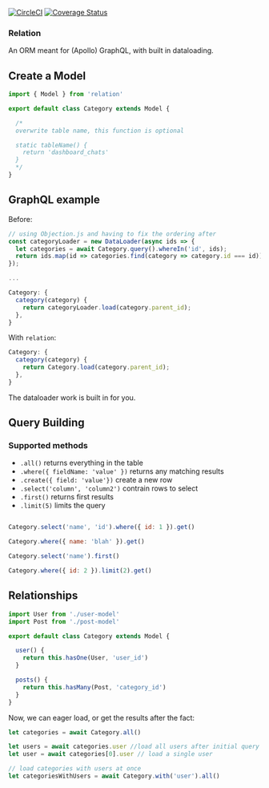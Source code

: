 [![CircleCI](https://circleci.com/gh/navjobs/relation.svg?style=svg&circle-token=41fd7488fd84fed547bfb1266694db44317eec90)](https://circleci.com/gh/navjobs/relation)
[![Coverage Status](https://coveralls.io/repos/github/navjobs/relation/badge.svg?branch=master&t=jSzX1d)](https://coveralls.io/github/navjobs/relation?branch=master)
### Relation

An ORM meant for (Apollo) GraphQL, with built in dataloading.


## Create a Model

```js
import { Model } from 'relation'

export default class Category extends Model {

  /*
  overwrite table name, this function is optional

  static tableName() {
    return 'dashboard_chats'
  }
  */
}

```

## GraphQL example

Before:
```js
// using Objection.js and having to fix the ordering after 
const categoryLoader = new DataLoader(async ids => {
  let categories = await Category.query().whereIn('id', ids);
  return ids.map(id => categories.find(category => category.id === id));
});

...

Category: {
  category(category) {
    return categoryLoader.load(category.parent_id);
  },
}

```

With `relation`:

```js
Category: {
  category(category) {
    return Category.load(category.parent_id);
  },
}

```

The dataloader work is built in for you.

## Query Building

### Supported methods

- `.all()` returns everything in the table
- `.where({ fieldName: 'value' })` returns any matching results
- `.create({ field: 'value'})` create a new row
- `.select('column', 'column2')` contrain rows to select
- `.first()` returns first results
- `.limit(5)` limits the query

```js

Category.select('name', 'id').where({ id: 1 }).get()

Category.where({ name: 'blah' }).get()

Category.select('name').first()

Category.where({ id: 2 }).limit(2).get()

```


## Relationships

```js
import User from './user-model'
import Post from './post-model'

export default class Category extends Model {

  user() {
    return this.hasOne(User, 'user_id')
  }

  posts() {
    return this.hasMany(Post, 'category_id')
  }
}

```

Now, we can eager load, or get the results after the fact:

```js
let categories = await Category.all()

let users = await categories.user //load all users after initial query
let user = await categories[0].user // load a single user 

// load categories with users at once
let categoriesWithUsers = await Category.with('user').all() 
```